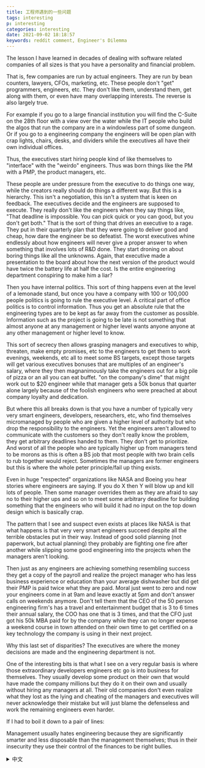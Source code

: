```yaml
---
title: 工程师遇到的一些问题
tags: interesting
p: interesting
categories: interesting
date: 2021-09-02 18:18:57
keywords: reddit comment, Engineer's Dilemma
---
```


The lesson I have learned in decades of dealing with software related companies of all sizes is that you have a personality and financial problem.

That is, few companies are run by actual engineers. They are run by bean counters, lawyers, CFOs, marketing, etc. These people don't "get" programmers, engineers, etc. They don't like them, understand them, get along with them, or even have many overlapping interests. The reverse is also largely true.

For example if you go to a large financial institution you will find the C-Suite on the 28th floor with a view over the water while the IT people who build the algos that run the company are in a windowless part of some dungeon. Or if you go to a engineering company the engineers will be open plan with crap lights, chairs, desks, and dividers while the executives all have their own individual offices.

Thus, the executives start hiring people kind of like themselves to "interface" with the "weirdo" engineers. Thus was born things like the PM with a PMP, the product managers, etc.

These people are under pressure from the executive to do things one way, while the creators really should do things a different way. But this is a hierarchy. This isn't a negotiation, this isn't a system that is keen on feedback. The executives decide and the engineers are supposed to execute. They really don't like the engineers when they say things like, "That deadline is impossible. You can pick quick or you can good, but you don't get both." That is the sort of thing that drives an executive to a rage. They put in their quarterly plan that they were going to deliver good and cheap, how dare the engineer be so defeatist. The worst executives whine endlessly about how engineers will never give a proper answer to when something that involves lots of R&D done. They start droning on about boring things like all the unknowns. Again, that executive made a presentation to the board about how the next version of the product would have twice the battery life at half the cost. Is the entire engineering department conspiring to make him a liar?

Then you have internal politics. This sort of thing happens even at the level of a lemonade stand, but once you have a company with 100 or 100,000 people politics is going to rule the executive level. A critical part of office politics is to control information. Thus you get an absolute rule that the engineering types are to be kept as far away from the customer as possible. Information such as the project is going to be late is not something that almost anyone at any management or higher level wants anyone anyone at any other management or higher level to know.

This sort of secrecy then allows grasping managers and executives to whip, threaten, make empty promises, etc to the engineers to get them to work evenings, weekends, etc all to meet some BS targets, except those targets will get various executives bonuses that are multiples of an engineer's salary, where they then magnanimously take the engineers out for a big pile of pizza or an all you can eat buffet. "on the company's dime" that might work out to $20 engineer while that manager gets a 50k bonus that quarter alone largely because of the foolish engineers who were preached at about company loyalty and dedication.

But where this all breaks down is that you have a number of typically very very smart engineers, developers, researchers, etc, who find themselves micromanaged by people who are given a higher level of authority but who drop the responsibility to the engineers. Yet the engineers aren't allowed to communicate with the customers so they don't really know the problem, they get arbitrary deadlines handed to them. They don't get to prioritize. And worst of all the people who are typically higher up from managers tend to be morons as this is often a BS job that most people with two brain cells to rub together would reject. Sometimes the managers are former engineers but this is where the whole peter principle/fail up thing exists.

Even in huge "respected" organizations like NASA and Boeing you hear stories where engineers are saying. If you do X then Y will blow up and kill lots of people. Then some manager overrides them as they are afraid to say no to their higher ups and so on to meet some arbitrary deadline for building something that the engineers who will build it had no input on the top down design which is basically crap.

The pattern that I see and suspect even exists at places like NASA is that what happens is that very very smart engineers succeed despite all the terrible obstacles put in their way. Instead of good solid planning (not paperwork, but actual planning) they probably are fighting one fire after another while slipping some good engineering into the projects when the managers aren't looking.

Then just as any engineers are achieving something resembling success they get a copy of the payroll and realize the project manager who has less business experience or education than your average dishwasher but did get their PMP is paid twice what they are paid. Moral just went to zero and now your engineers come in at 9am and leave exactly at 5pm and don't answer calls on weekends anymore. Don't tell them that the CEO of the 50 person engineering firm's has a travel and entertainment budget that is 3 to 6 times their annual salary, the COO has one that is 3 times, and that the CFO just got his 50k MBA paid for by the company while they can no longer expense a weekend course in town attended on their own time to get certified on a key technology the company is using in their next project.

Why this last set of disparities? The executives are where the money decisions are made and the engineering department is not.

One of the interesting bits is that what I see on a very regular basis is where those extraordinary developers engineers etc go is into business for themselves. They usually develop some product on their own that would have made the company millions but they do it on their own and usually without hiring any managers at all. Their old companies don't even realize what they lost as the lying and cheating of the managers and executives will never acknowledge their mistake but will just blame the defenseless and work the remaining engineers even harder.

If I had to boil it down to a pair of lines:

Management usually hates engineering because they are significantly smarter and less disposable than the management themselves; thus in their insecurity they use their control of the finances to be right bullies.

<details>
  <summary>中文</summary>
在几十年与各种规模的软件相关公司打交道的过程中，我学到的经验是，你们有一个人格和财务问题。

也就是说，很少有公司是由真正的工程师管理的。他们都是由数学家、律师、首席财务官、营销人员等管理。这些人并不 "了解 "程序员、工程师等。他们不喜欢他们，不理解他们，不与他们相处，甚至没有许多重叠的利益。反过来说也是大体如此。

例如，如果你去一家大型金融机构，你会发现C-Suite在28楼，可以看到水面上的风景，而构建运行公司的算法的IT人员则在某个地牢的无窗部分。或者，如果你去一家工程公司，工程师们将是开放式的，有垃圾灯、椅子、桌子和隔板，而高管们都有自己的独立办公室。

因此，高管们开始雇用与自己相似的人与 "怪异 "的工程师们 "沟通"。因此，像拥有PMP的PM、产品经理等就诞生了。

这些人在高管的压力下，以一种方式做事，而创造者确实应该以另一种方式做事。但这是一个等级制度。这不是一个谈判，这不是一个热衷于反馈的系统。高管们决定，工程师们应该执行。他们真的不喜欢工程师说这样的话："这个期限是不可能的。你可以选择快，也可以选择好，但你不可能两者兼得。" 这就是那种会让高管发怒的事情。他们在季度计划中说他们要提供好的和便宜的，工程师怎么敢这么失败。最糟糕的高管们没完没了地抱怨，工程师们永远不会对涉及大量研发工作的事情给出一个合适的答案。他们开始喋喋不休地谈论无聊的事情，比如所有的未知数。同样，这位高管向董事会做了一个关于下一版本的产品如何以一半的成本拥有两倍的电池寿命的报告。难道整个工程部门都在密谋让他成为一个骗子？

然后你有内部政治。这种事情甚至发生在一个柠檬水摊的层面上，但是一旦你有一个拥有100或100,000人的公司，政治就会统治行政层面。办公室政治的一个关键部分是控制信息。因此，你会得到一个绝对的规则，即工程类人员要尽可能远离客户。诸如项目要迟到这样的信息，几乎是任何管理层或更高层次的人都不愿意让任何其他管理层或更高层次的人知道的。

这种保密性使得那些抓狂的经理和高管们可以对工程师进行鞭打、威胁、做出空洞的承诺等，让他们在晚上、周末等时间工作，以达到一些虚假的目标，只是这些目标会让不同的高管获得数倍于工程师工资的奖金，然后他们会宽宏大量地带工程师去吃一大堆比萨饼或所有你能吃的自助餐。"用公司的钱"，这可能是20美元的工程师，而该经理在那个季度获得了5万奖金，主要是因为那些被宣扬为对公司忠诚和奉献的愚蠢的工程师。

但是，这一切的破绽在于，你有一些通常非常聪明的工程师、开发人员、研究人员等，他们发现自己被那些被赋予更高权力的人微观管理，但他们把责任丢给工程师。然而，工程师们不被允许与客户沟通，所以他们并不真正了解问题，他们得到了任意的最后期限。他们不能确定优先次序。最糟糕的是，那些通常是经理以上级别的人往往是白痴，因为这往往是一个BS工作，大多数有两个脑细胞的人都会拒绝。有时经理是前工程师，但这是整个彼得原则/失败的事情存在的地方。

即使在像NASA和波音这样巨大的 "受人尊敬的 "组织中，你也会听到工程师说的故事。如果你做了X，那么Y将被炸毁，并杀死很多人。然后一些经理推翻了他们，因为他们害怕对他们的上级说 "不"，等等，以满足一些任意的最后期限来建造一些东西，而建造这些东西的工程师对自上而下的设计没有任何意见，这些设计基本上是垃圾。

我所看到的，甚至怀疑存在于像美国国家航空航天局这样的地方的模式是，尽管有所有可怕的障碍，非常聪明的工程师还是成功了。他们没有良好的坚实的规划（不是纸上谈兵，而是实际的规划），他们可能是在一个又一个的火灾中战斗，同时在经理们不注意的时候把一些好的工程塞进项目中。

然后，就在任何工程师取得类似成功的时候，他们得到了一份工资单，并意识到项目经理的商业经验或教育程度比你的普通洗碗工要低，但确实得到了PMP，他的工资是他们的两倍。士气降到了零，现在你的工程师早上9点上班，下午5点下班，周末也不接电话了。不要告诉他们，50人的工程公司的首席执行官的旅行和娱乐预算是他们年薪的3到6倍，首席运营官的预算是3倍，首席财务官刚刚拿到公司支付的5万块钱的MBA，而他们却不能再花钱在城里用自己的时间参加周末课程，以获得公司在下一个项目中使用的关键技术的认证。

为什么会出现这样的差异？高管们是做出金钱决定的地方，而工程部门则不是。

有趣的一点是，我经常看到的是，那些非凡的开发人员、工程师等人的去处是为自己做生意。他们通常自己开发一些产品，而这些产品本来可以为公司带来数百万的收入，但他们自己做，而且通常根本没有雇用任何经理。他们的老公司甚至没有意识到他们失去了什么，因为那些撒谎和欺骗的经理和高管永远不会承认他们的错误，而只是责怪那些毫无防备的人，让剩下的工程师更加努力工作。

如果我不得不把它归结为一对线。

管理层通常讨厌工程人员，因为他们明显比管理层自己更聪明，更不容易支配；因此在他们的不安全感中，他们利用对财务的控制权来做正确的欺凌者。

</details>